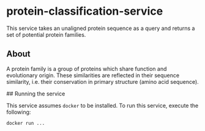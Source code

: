 # protein-classification-service

This service takes an unaligned protein sequence as a query and returns a set of potential protein families.

## About
A protein family is a group of proteins which share function and evolutionary origin. These similarities are reflected in their sequence similarity, i.e. their conservation in primary structure (amino acid sequence).

## Running the service

This service assumes `docker` to be installed. To run this service, execute the following:

```bash
docker run ...
```



